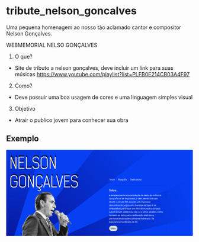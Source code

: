 # tribute_nelson_goncalves
Uma pequena homenagem ao nosso tão aclamado cantor e compositor Nelson Gonçalves.

WEBMEMORIAL NELSO GONÇALVES


1. O que?
- Site de tributo a nelson gonçalves, deve incluir um link para suas músicas https://www.youtube.com/playlist?list=PLFB0E214CB03A4F97

2. Como?
- Deve possuir uma boa usagem de cores e uma linguagem simples visual

3. Objetivo
- Atrair o publico jovem para conhecer sua obra

## Exemplo
![alt text](https://github.com/bibliotecaosmar/tribute_nelson_goncalves/blob/master/screenshots/home.png?raw=true)
